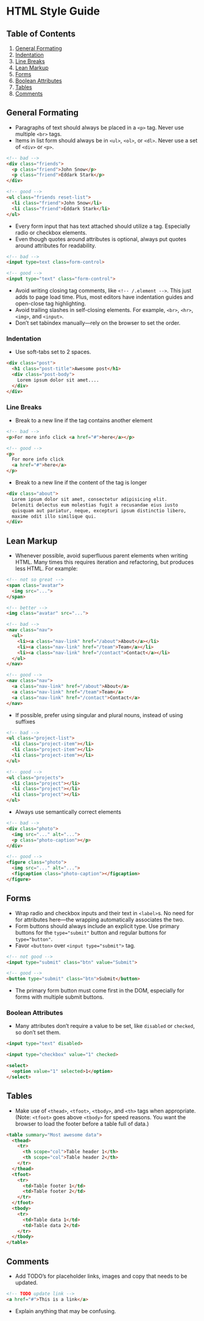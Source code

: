 # HTML Style Guide

## Table of Contents

1. [General Formating](#general-formating)
  1. [Indentation](#indentation)
  1. [Line Breaks](#line-breaks)
1. [Lean Markup](#lean-code)
1. [Forms](#forms)
  1. [Boolean Attributes](#boolean-attributes)
1. [Tables](#tables)
1. [Comments](#comments)

## General Formating

* Paragraphs of text should always be placed in a `<p>` tag.
  Never use multiple `<br>` tags.
* Items in list form should always be in `<ul>`, `<ol>`, or `<dl>`.
  Never use a set of `<div>` or `<p>`.

```html
<!-- bad -->
<div class="friends">
  <p class="friend">John Snow</p>
  <p class="friend">Eddark Stark</p>
</div>

<!-- good -->
<ul class="friends reset-list">
  <li class="friend">John Snow</li>
  <li class="friend">Eddark Stark</li>
</ul>
```

* Every form input that has text attached should utilize a <label> tag.
  Especially radio or checkbox elements.
* Even though quotes around attributes is optional, always put quotes
  around attributes for readability.

```html
<!-- bad -->
<input type=text class=form-control>

<!-- good -->
<input type="text" class="form-control">
```

* Avoid writing closing tag comments, like `<!-- /.element -->`. This just
  adds to page load time. Plus, most editors have indentation guides and
  open-close tag highlighting.
* Avoid trailing slashes in self-closing elements. For example,
  `<br>`, `<hr>`, `<img>`, and `<input>`.
* Don’t set tabindex manually—rely on the browser to set the order.

### Indentation

* Use soft-tabs set to 2 spaces.

```html
<div class="post">
  <h1 class="post-title">Awesome post</h1>
  <div class="post-body">
    Lorem ipsum dolor sit amet....
  </div>
</div>
```

### Line Breaks

* Break to a new line if the tag contains another element

```html
<!-- bad -->
<p>For more info click <a href="#">here</a></p>

<!-- good -->
<p>
  For more info click
  <a href="#">here</a>
</p>
```

* Break to a new line if the content of the tag is longer

```html
<div class="about">
  Lorem ipsum dolor sit amet, consectetur adipisicing elit.
  Deleniti delectus eum molestias fugit a recusandae eius iusto
  quisquam aut pariatur, neque, excepturi ipsum distinctio libero,
  maxime odit illo similique qui.
</div>
```

## Lean Markup

* Whenever possible, avoid superfluous parent elements when writing HTML.
  Many times this requires iteration and refactoring, but produces less HTML.
  For example:

```html
<!-- not so great -->
<span class="avatar">
  <img src="...">
</span>

<!-- better -->
<img class="avatar" src="...">
```

```html
<!-- bad -->
<nav class="nav">
  <ul>
    <li><a class="nav-link" href="/about">About</a></li>
    <li><a class="nav-link" href="/team">Team</a></li>
    <li><a class="nav-link" href="/contact">Contact</a></li>
  </ul>
</nav>

<!-- good -->
<nav class="nav">
  <a class="nav-link" href="/about">About</a>
  <a class="nav-link" href="/team">Team</a>
  <a class="nav-link" href="/contact">Contact</a>
</nav>
```

* If possible, prefer using singular and plural nouns, instead of using suffixes

```html
<!-- bad -->
<ul class="project-list">
  <li class="project-item"></li>
  <li class="project-item"></li>
  <li class="project-item"></li>
</ul>

<!-- good -->
<ul class="projects">
  <li class="project"></li>
  <li class="project"></li>
  <li class="project"></li>
</ul>
```

* Always use semantically correct elements

```html
<!-- bad -->
<div class="photo">
  <img src="..." alt="...">
  <p class="photo-caption"></p>
</div>

<!-- good -->
<figure class="photo">
  <img src="..." alt="...">
  <figcaption class="photo-caption"></figcaption>
</figure>
```

## Forms

* Wrap radio and checkbox inputs and their text in `<label>`s. No need for
  for attributes here—the wrapping automatically associates the two.
* Form buttons should always include an explicit type. Use primary buttons
  for the `type="submit"` button and regular buttons for `type="button"`.
* Favor `<button>` over `<input type="submit">` tag.

```html
<!-- not good -->
<input type="submit" class="btn" value="Submit">

<!-- good -->
<button type="submit" class="btn">Submit</button>
```

* The primary form button must come first in the DOM, especially for forms
  with multiple submit buttons.

### Boolean Attributes

* Many attributes don’t require a value to be set, like `disabled`
  or `checked`, so don’t set them.

```html
<input type="text" disabled>

<input type="checkbox" value="1" checked>

<select>
  <option value="1" selected>1</option>
</select>
```

## Tables

* Make use of `<thead>`, `<tfoot>`, `<tbody>`, and `<th>` tags when appropriate.
  (Note: `<tfoot>` goes above `<tbody>` for speed reasons. You want the browser
  to load the footer before a table full of data.)

```html
<table summary="Most awesome data">
  <thead>
    <tr>
      <th scope="col">Table header 1</th>
      <th scope="col">Table header 2</th>
    </tr>
  </thead>
  <tfoot>
    <tr>
      <td>Table footer 1</td>
      <td>Table footer 2</td>
    </tr>
  </tfoot>
  <tbody>
    <tr>
      <td>Table data 1</td>
      <td>Table data 2</td>
    </tr>
  </tbody>
</table>
```

## Comments

* Add TODO’s for placeholder links, images and copy that needs to be updated.

```html
<!-- TODO update link -->
<a href="#">This is a link</a>
```

* Explain anything that may be confusing.

